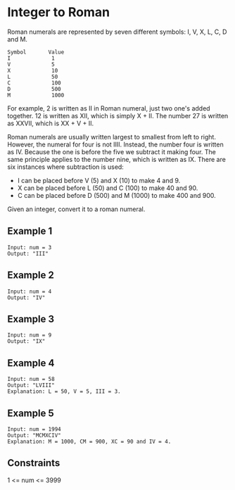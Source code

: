 # Integer to Roman

Roman numerals are represented by seven different symbols: I, V, X, L, C, D and M.

```
Symbol       Value
I             1
V             5
X             10
L             50
C             100
D             500
M             1000
```

For example, 2 is written as II in Roman numeral, just two one's added together. 12 is written as XII, which is simply X + II. The number 27 is written as XXVII, which is XX + V + II.

Roman numerals are usually written largest to smallest from left to right. However, the numeral for four is not IIII. Instead, the number four is written as IV. Because the one is before the five we subtract it making four. The same principle applies to the number nine, which is written as IX. There are six instances where subtraction is used:

- I can be placed before V (5) and X (10) to make 4 and 9. 
- X can be placed before L (50) and C (100) to make 40 and 90. 
- C can be placed before D (500) and M (1000) to make 400 and 900.

Given an integer, convert it to a roman numeral.

## Example 1

```
Input: num = 3
Output: "III"
```

## Example 2

```
Input: num = 4
Output: "IV"
```

## Example 3

```
Input: num = 9
Output: "IX"
```

## Example 4

```
Input: num = 58
Output: "LVIII"
Explanation: L = 50, V = 5, III = 3.
```

## Example 5

```
Input: num = 1994
Output: "MCMXCIV"
Explanation: M = 1000, CM = 900, XC = 90 and IV = 4.
```

## Constraints

1 <= num <= 3999
